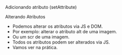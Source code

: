 
Adicionando atributo (setAttribute)

Alterando Atributos

- Podemos alterar os atributos via JS e DOM.
- Por exemplo: alterar o atributo alt de uma imagem.
- Ou um scr de uma imagem.
- Todos os atributos podem ser alterados via JS.
- Vamos ver na prática.